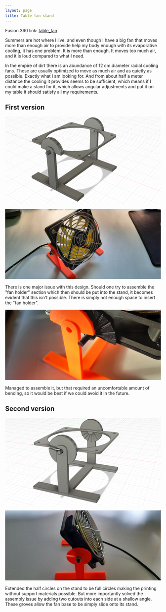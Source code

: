 ```yaml
---
layout: page
title: Table fan stand
---
```


Fusion 360 link: [table_fan](https://drive.google.com/file/d/1xaoRFsdWr-SbcTNqeKaUtKMEPf8zrqWq/view?usp=sharing)

Summers are hot where I live, and even though I have a big fan that moves more
than enough air to provide help my body enough with its evaporative cooling,
it has one problem. It is more than enough. It moves too much air, and it is
loud compared to what I need.

In the empire of dirt there is an abundance of 12 cm diameter radial cooling
fans. These are usually optimized to move as much air and as quietly as
possible. Exactly what I am looking for. And from about half a meter distance
the cooling it provides seems to be sufficient, which means if I could make a stand
for it, which allows angular adjustments and put it on my table it should satisfy
all my requirements.

## First version

![First version design](first_version_design.png)

![First version real](first_version_real.jpg)

There is one major issue with this design. Should one try to assemble the "fan
holder" section which then should be put into the stand, it becomes evident that
this isn't possible. There is simply not enough space to insert the "fan holder".

![Not fitting properly](not_fitting.jpg)

Managed to assemble it, but that required an uncomfortable amount of bending, so
it would be best if we could avoid it in the future.

## Second version

![Second version design](second_version_design.png)

![Second version real](second_version_real.jpg)

Extended the half circles on the stand to be full circles making the printing
without support materials possible. But more importantly solved the assembly issue
by adding two cutouts into each side at a shallow angle. These groves allow the fan
base to be simply slide onto its stand.
